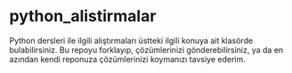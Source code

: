 # python_alistirmalar
Python dersleri ile ilgili alıştırmaları üstteki ilgili konuya ait klasörde bulabilirsiniz. 
Bu repoyu forklayıp, çözümlerinizi gönderebilirsiniz, ya da en azından kendi reponuza çözümlerinizi koymanızı tavsiye ederim.
